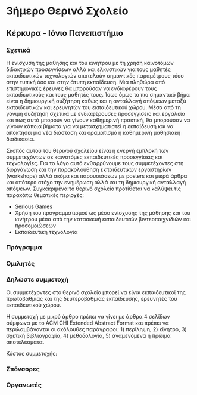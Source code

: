 # 3ήμερο Θερινό Σχολείο 
## Κέρκυρα - Ιόνιο Πανεπιστήμιο 

### Σχετικά
Η ενίσχυση της μάθησης και του κινήτρου με τη χρήση καινοτόμων διδακτικών προσεγγίσεων αλλά και ελκυστικών για τους μαθητές εκπαιδευτικών τεχνολογιών αποτελούν σημαντικές παραμέτρους τόσο στην τυπική όσο και στην άτυπη εκπαίδευση. Μια πληθώρα από επιστημονικές έρευνες θα μπορούσαν να ενδιαφέρουν τους εκπαιδευτικούς και τους μαθητές τους. Ίσως όμως το πιο σημαντικό βήμα είναι η δημιουργική συζήτηση καθώς και η ανταλλαγή απόψεων μεταξύ εκπαιδευτικών και ερευνητών του εκπαιδευτικού χώρου.  Μέσα από τη γόνιμη συζήτηση σχετικά με ενδιαφέρουσες προσεγγίσεις και εργαλεία και πως αυτά μπορούν να γίνουν καθημερινή πρακτική, θα μπορούσαν να γίνουν κάποια βήματα για να μετασχηματιστεί η εκπαίδευση και να αποκτήσει μια νέα διάσταση και οραματισμό η καθημερινή μαθησιακή διαδικασία. 

Σκοπός αυτού του θερινού σχολείου είναι η ενεργή εμπλοκή  των συμμετεχόντων σε καινοτόμες εκπαιδευτικές προσεγγίσεις και τεχνολογίες. Για το λόγο αυτό ενθαρρύνουμε τους συμμετέχοντες στη διοργάνωση και την παρακολούθηση εκπαιδευτικών εργαστηρίων (workshops) αλλά ακόμα και παρουσιάσεων με posters και μικρά άρθρα και απότερο στόχο την ενημέρωση αλλά και τη δημιουργική ανταλλαγή απόψεων. Συγκεκριμένα το θερινό σχολείο προτίθεται να καλύψει τις παρακάτω θεματικές περιοχές:
- Serious Games
- Χρήση του προγραμματισμού ως μέσο ενίσχυσης της μάθησης και του κινήτρου μέσα από την κατασκευή εκπαιδευτκών βιντεοπαιχνιδιών και προσομοιώσεων
- Εκπαιδευτική τεχνολογία
 

### Πρόγραμμα

### Ομιλητές

### Δηλώστε συμμετοχή
Οι συμμετέχοντες στο θερινό σχολείο μπορεί να είναι εκπαιδευτικοί της πρωτοβάθμιας και της δευτεροβάθμιας εκπαίδευσης, ερευνητές του εκπαιδευτικού χώρου.  

Η συμμετοχή με μικρό άρθρο πρέπει να γίνει με άρθρα 4 σελίδων σύμφωνα με το ACM CHI Extended Abstract Format και πρέπει να περιλαμβάνονται οι ακόλουθες παράγραφοι: 1) περίληψη, 2) κίνητρο, 3) σχετική βιβλιογραφία, 4) μεθοδολογία, 5) αναμενόμενα ή πρώιμα αποτελέσματα. 

Κόστος συμμετοχής:

### Σπόνσορες

### Οργανωτές
   
   
